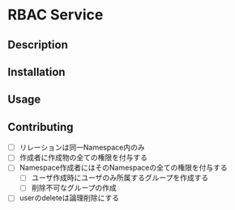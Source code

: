 # RBAC Service

## Description

## Installation

## Usage

## Contributing

- [ ] リレーションは同一Namespace内のみ
- [ ] 作成者に作成物の全ての権限を付与する
- [ ] Namespace作成者にはそのNamespaceの全ての権限を付与する
    - [ ] ユーザ作成時にユーザのみ所属するグループを作成する
    - [ ] 削除不可なグループの作成
- [ ] userのdeleteは論理削除にする
